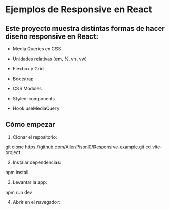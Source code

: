 # Ejemplos de Responsive en React

## Este proyecto muestra distintas formas de hacer diseño responsive en React:

- Media Queries en CSS

- Unidades relativas (em, %, vh, vw)

- Flexbox y Grid

- Bootstrap

- CSS Modules

- Styled-components

- Hook useMediaQuery

## Cómo empezar

1. Clonar el repositorio:

git clone https://github.com/AilenPisoni0/Responsive-example.git
cd vite-project


2. Instalar dependencias:

npm install


3. Levantar la app:

npm run dev


4. Abrir en el navegador:

